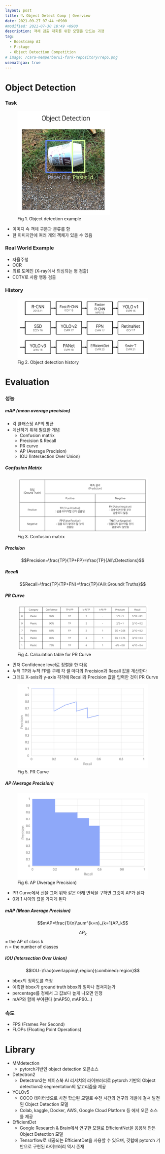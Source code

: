 ```yaml
---
layout: post
title: 🔍 Object Detect Comp | Overview
date: 2021-09-27 07:44 +0900
#modified: 2021-07-30 18:49 +0900
description: 객체 검출 대회를 위한 모델을 만드는 과정
tag:
  - Boostcamp AI
  - P-stage
  - Object Detection Competition
# image: /cara-memperbarui-fork-repository/repo.png
usemathjax: true
---
```


# Object Detection

### Task

<figure>
<img src="/assets/img/Screen Shot 2021-09-27 at 2.38.37 PM.png" width="300">
<figcaption>Fig 1. Object detection example</figcaption>
</figure>

* 이미지 속 객체 구분과 분류를 함
* 한 이미지안에 여러 개의 객체가 있을 수 있음

### Real World Example

* 자율주행
* OCR
* 의료 도메인 (X-ray에서 의심되는 병 검출)
* CCTV로 사람 행동 검출

### History

<figure>
<img src="/assets/img/Screen Shot 2021-09-27 at 2.44.09 PM.png">
<figcaption>Fig 2. Object detection history</figcaption>
</figure>

# Evaluation

### 성능

##### mAP (mean average precision)

* 각 클래스당 AP의 평균
* 계산하기 위해 필요한 개념
    * Confusion matrix
    * Precision & Recall
    * PR curve
    * AP (Average Precision)
    * IOU (Intersection Over Union)

##### Confusion Matrix

<figure>
<img src="/assets/img/Screen Shot 2021-09-27 at 2.50.34 PM.png">
<figcaption>Fig 3. Confusion matrix</figcaption>
</figure>

##### Precision

$$Precision=\frac{TP}{TP+FP}=\frac{TP}{All\:Detections}$$

##### Recall

$$Recall=\frac{TP}{TP+FN}=\frac{TP}{All\:Ground\:Truths}$$

##### PR Curve

<figure>
<img src="/assets/img/Screen Shot 2021-09-27 at 3.01.42 PM.png">
<figcaption>Fig 4. Calculation table for PR Curve</figcaption>
</figure>

* 먼저 Confidence level로 정렬을 한 다음
* 누적 TP와 누적 FP를 구해 각 셀 마다의 Precision과 Recall 값을 계산한다
* 그래프 X-axis와 y-axis 각각에 Recall과 Precision 값을 입력한 것이 PR Curve

<figure>
<img src="/assets/img/Screen Shot 2021-09-27 at 3.11.13 PM.png" width="500">
<figcaption>Fig 5. PR Curve</figcaption>
</figure>

##### AP (Average Precision)

<figure>
<img src="/assets/img/Screen Shot 2021-09-27 at 3.17.48 PM.png" width="500">
<figcaption>Fig 6. AP (Average Precision)</figcaption>
</figure>

* PR Curve에서 선을 그어 위와 같은 아래 면적을 구하면 그것이 AP가 된다
* 0과 1 사이의 값을 가지게 된다

##### mAP (Mean Average Precision)

$$mAP=\frac{1}{n}\sum^{k=n}_{k=1}AP_k$$

$$AP_k$$ = the AP of class k\
n = the number of classes

##### IOU (Intersection Over Union)

$$IOU=\frac{overlapping\:region}{combined\:region}$$

* bbox의 정확도를 측정
* 예측한 bbox가 ground truth bbox와 얼마나 겹쳐지는가
* percentage를 정해서 그 값보다 높게 나오면 인정
* mAP와 함께 부여된다 (mAP50, mAP60...)

### 속도

* FPS (Frames Per Second)
* FLOPs (Floating Point Operations)

# Library

* MMdetection
  * pytorch기반인 object detection 오픈소스
* Detectron2
  * Detectron2는 페이스북 AI 리서치의 라이브러리로 pytorch 기반의 Object detection과 segmentation의 알고리즘을 제공
* YOLOv5
  * COCO 데이터셋으로 사전 학습된 모델로 수천 시간의 연구와 개발에 걸쳐 발전된 Object Detection 모델
  * Colab, kaggle, Docker, AWS, Google Cloud Platform 등 에서 오픈 소스를 제공
* EfficientDet
  * Google Research & Brain에서 연구한 모델로 EfficientNet을 응용해 만든 Object Detection 모델
  * Tensorflow로 제공되는 EfficientDet을 사용할 수 있으며, 깃헙에 pytorch 기반으로 구현된 라이브러리 역시 존재